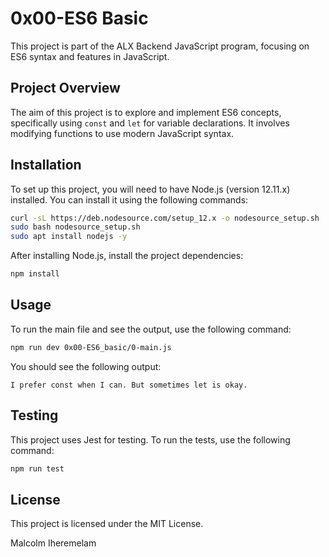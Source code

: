 # 0x00-ES6 Basic

This project is part of the ALX Backend JavaScript program, focusing on ES6 syntax and features in JavaScript.

## Project Overview

The aim of this project is to explore and implement ES6 concepts, specifically using `const` and `let` for variable declarations. It involves modifying functions to use modern JavaScript syntax.

## Installation

To set up this project, you will need to have Node.js (version 12.11.x) installed. You can install it using the following commands:

```bash
curl -sL https://deb.nodesource.com/setup_12.x -o nodesource_setup.sh
sudo bash nodesource_setup.sh
sudo apt install nodejs -y
```

After installing Node.js, install the project dependencies:

```bash
npm install
```

## Usage

To run the main file and see the output, use the following command:

```bash
npm run dev 0x00-ES6_basic/0-main.js
```

You should see the following output:

```
I prefer const when I can. But sometimes let is okay.
```

## Testing

This project uses Jest for testing. To run the tests, use the following command:

```bash
npm run test
```

## License

This project is licensed under the MIT License.

Malcolm Iheremelam
